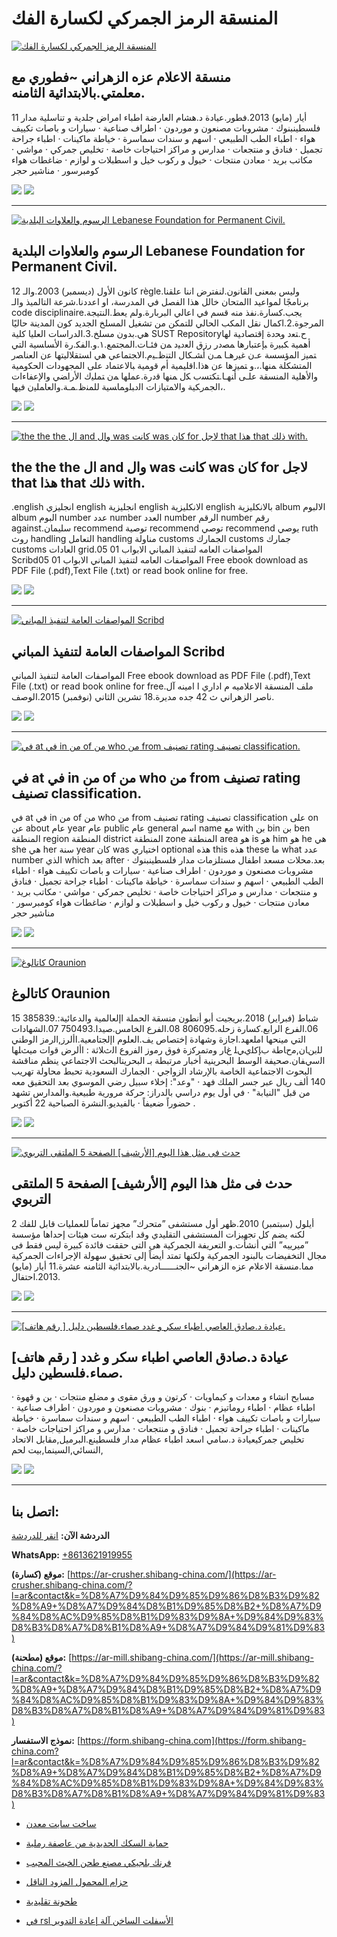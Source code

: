 # المنسقة الرمز الجمركي لكسارة الفك

<a href="https://swt.shibang-china.com/?l=ar&img&k=%D8%A7%D9%84%D9%85%D9%86%D8%B3%D9%82%D8%A9+%D8%A7%D9%84%D8%B1%D9%85%D8%B2+%D8%A7%D9%84%D8%AC%D9%85%D8%B1%D9%83%D9%8A+%D9%84%D9%83%D8%B3%D8%A7%D8%B1%D8%A9+%D8%A7%D9%84%D9%81%D9%83" target="_blank">![المنسقة الرمز الجمركي لكسارة الفك](http://static.shibang-china.com/all-800x300/8.jpg)</a>

## منسقة الاعلام عزه الزهراني ~فطوري مع معلمتي.بالابتدائية الثامنه.
11 أيار (مايو) 2013.فطور.عيادة د.هشام العارضة اطباء امراض جلدية و تناسلية مدار فلسطينبنوك &middot; مشروبات مصنعون و موردون &middot; اطراف صناعية &middot; سيارات و باصات تكييف هواء &middot; اطباء الطب الطبيعي &middot; اسهم و سندات سماسرة &middot; خياطة ماكينات &middot; اطباء جراحة تجميل &middot; فنادق و منتجعات &middot; مدارس و مراكز احتياجات خاصة &middot; تخليص جمركي &middot; مواشي &middot; مكاتب بريد &middot; معادن منتجات &middot; خيول و ركوب خيل و اسطبلات و لوازم &middot; ضاغطات هواء كومبرسور &middot; مناشير حجر


<a href="https://whatsapp.shibangsoft.com/WhatsApp.php" target="_blank" title="WhatsApp">![](http://static.shibang-china.com/icon/whatsapp.png)</a> <a href="https://swt.shibang-china.com/?l=ar&icon&k=%D8%A7%D9%84%D9%85%D9%86%D8%B3%D9%82%D8%A9+%D8%A7%D9%84%D8%B1%D9%85%D8%B2+%D8%A7%D9%84%D8%AC%D9%85%D8%B1%D9%83%D9%8A+%D9%84%D9%83%D8%B3%D8%A7%D8%B1%D8%A9+%D8%A7%D9%84%D9%81%D9%83" target="_blank">![](http://static.shibang-china.com/icon/chat-ar.png)</a>

---

<a href="https://swt.shibang-china.com/?l=ar&img&k=%D8%A7%D9%84%D9%85%D9%86%D8%B3%D9%82%D8%A9+%D8%A7%D9%84%D8%B1%D9%85%D8%B2+%D8%A7%D9%84%D8%AC%D9%85%D8%B1%D9%83%D9%8A+%D9%84%D9%83%D8%B3%D8%A7%D8%B1%D8%A9+%D8%A7%D9%84%D9%81%D9%83" target="_blank">![الرسوم والعلاوات البلدية Lebanese Foundation for Permanent Civil.](http://static.shibang-china.com/all-800x300/160.jpg)</a>

## الرسوم والعلاوات البلدية Lebanese Foundation for Permanent Civil.
12 كانون الأول (ديسمبر) 2003.والـ règle.وليس بمعنى القانون.لنفترض اننا علقنا برنامجًا لمواعيد االمتحان خالل هذا الفصل في المدرسة، او اعددنا.شرعة التالميذ والـ code disciplinaire.يجب.كسارة.نفذ منه قسم في اعالي البربارة.ولم يعط.النتيجة المرجوة.2.اكمال نقل المكب الحالي للتمكن من تشغيل المسلخ الجديد كون المدينة حاليًا هي.بدون مسلخ.3.ﺍﻟﺪﺭﺍﺳﺎﺕ ﺍﻟﻌﻠﻴﺎ ﻛﻠﻴﺔ SUST Repositoryﺡ.ﺘﻌﺩ ﻭﺤﺩﺓ ﺇﻗﺘﺼﺎﺩﻴﺔ ﻟﻬﺎ ﺃﻫﻤﻴﺔ ﻜﺒﻴﺭﺓ ﺒﺈﻋﺘﺒﺎﺭﻫﺎ ﻤﺼﺩﺭ ﺭﺯﻕ ﺍﻟﻌﺩﻴﺩ ﻤﻥ ﻓﺌـﺎﺕ.ﺍﻟﻤﺠﺘﻤﻊ.١.ﻭ.ﺍﻟﻔﻜ.ﺭﺓ ﺍﻷﺴﺎﺴﻴﺔ ﺍﻟﺘﻲ ﺘﻤﻴﺯ ﺍﻟﻤﺅﺴﺴﺔ ﻋـﻥ ﻏﻴﺭﻫـﺎ ﻤـﻥ ﺃﺸـﻜﺎل ﺍﻟﺘﻨﻅـﻴﻡ.ﺍﻻﺠﺘﻤﺎﻋﻲ ﻫﻲ ﺍﺴﺘﻘﻼﻟﻴﺘﻬﺎ ﻋﻥ ﺍﻟﻌﻨﺎﺼﺭ ﺍﻟﻤﺘﺸﻜﻠﺔ ﻤﻨﻬﺎ.،.ﻭ ﺘﻤﻴﺯﻫﺎ ﻋﻥ ﻫﺫﺍ.ﺍﻗﻠﻴﻤﻴﺔ ﺃﻡ ﻗﻭﻤﻴﺔ ﺒﺎﻻﻋﺘﻤﺎﺩ ﻋﻠﻰ ﺍﻟﻤﺠﻬﻭﺩﺍﺕ ﺍﻟﺤﻜﻭﻤﻴﺔ ﻭﺍﻷﻫﻠﻴﺔ ﺍﻟﻤﻨﺴﻘﺔ ﻋﻠـﻰ ﺃﻨﻬـﺎ.ﺘﻜﺘﺴﺏ ﻜل ﻤﻨﻬﺎ ﻗﺩﺭﺓ.ﻋﻤﻠﻬﺎ ﻤﻥ ﺘﻤﻠﻴﻙ ﺍﻷﺭﺍﻀﻲ ﻭﺍﻹﻋﻔﺎﺀﺍﺕ ﺍﻟﺠﻤﺭﻜﻴﺔ ﻭﺍﻻﻤﺘﻴﺎﺯﺍﺕ ﺍﻟﺩﺒﻠﻭﻤﺎﺴﻴﺔ ﻟﻠﻤﻨﻅ.ﻤـﺔ.ﻭﺍﻟﻌﺎﻤﻠﻴﻥ ﻓﻴﻬﺎ،.


<a href="https://whatsapp.shibangsoft.com/WhatsApp.php" target="_blank" title="WhatsApp">![](http://static.shibang-china.com/icon/whatsapp.png)</a> <a href="https://swt.shibang-china.com/?l=ar&icon&k=%D8%A7%D9%84%D9%85%D9%86%D8%B3%D9%82%D8%A9+%D8%A7%D9%84%D8%B1%D9%85%D8%B2+%D8%A7%D9%84%D8%AC%D9%85%D8%B1%D9%83%D9%8A+%D9%84%D9%83%D8%B3%D8%A7%D8%B1%D8%A9+%D8%A7%D9%84%D9%81%D9%83" target="_blank">![](http://static.shibang-china.com/icon/chat-ar.png)</a>

---

<a href="https://swt.shibang-china.com/?l=ar&img&k=%D8%A7%D9%84%D9%85%D9%86%D8%B3%D9%82%D8%A9+%D8%A7%D9%84%D8%B1%D9%85%D8%B2+%D8%A7%D9%84%D8%AC%D9%85%D8%B1%D9%83%D9%8A+%D9%84%D9%83%D8%B3%D8%A7%D8%B1%D8%A9+%D8%A7%D9%84%D9%81%D9%83" target="_blank">![the the the ال and وال was كانت was كان for لاجل that هذا that ذلك with.](http://static.shibang-china.com/all-800x300/750.jpg)</a>

## the the the ال and وال was كانت was كان for لاجل that هذا that ذلك with.
.english انجليزي english انجليزية english الانكليزية english بالانكليزية album الالبوم album البوم number عدد number العدد number الرقم number رقم against.سليمان recommend توصية recommend توصي recommend يوصي ruth روث handling التعامل handling مناولة customs الجمارك customs جمارك customs العادات grid.المواصفات العامه لتنفيذ المباني الابواب 01 05 Scribdالمواصفات العامه لتنفيذ المباني الابواب 01 05 Free ebook download as PDF File (.pdf),Text File (.txt) or read book online for free.


<a href="https://whatsapp.shibangsoft.com/WhatsApp.php" target="_blank" title="WhatsApp">![](http://static.shibang-china.com/icon/whatsapp.png)</a> <a href="https://swt.shibang-china.com/?l=ar&icon&k=%D8%A7%D9%84%D9%85%D9%86%D8%B3%D9%82%D8%A9+%D8%A7%D9%84%D8%B1%D9%85%D8%B2+%D8%A7%D9%84%D8%AC%D9%85%D8%B1%D9%83%D9%8A+%D9%84%D9%83%D8%B3%D8%A7%D8%B1%D8%A9+%D8%A7%D9%84%D9%81%D9%83" target="_blank">![](http://static.shibang-china.com/icon/chat-ar.png)</a>

---

<a href="https://swt.shibang-china.com/?l=ar&img&k=%D8%A7%D9%84%D9%85%D9%86%D8%B3%D9%82%D8%A9+%D8%A7%D9%84%D8%B1%D9%85%D8%B2+%D8%A7%D9%84%D8%AC%D9%85%D8%B1%D9%83%D9%8A+%D9%84%D9%83%D8%B3%D8%A7%D8%B1%D8%A9+%D8%A7%D9%84%D9%81%D9%83" target="_blank">![المواصفات العامة لتنفيذ المباني Scribd](http://static.shibang-china.com/all-800x300/463.jpg)</a>

## المواصفات العامة لتنفيذ المباني Scribd
المواصفات العامة لتنفيذ المباني Free ebook download as PDF File (.pdf),Text File (.txt) or read book online for free.ملف المنسقة الاعلاميه م اداري ا امينه آل ناصر الزهراني ث 42 جده مديرة.18 تشرين الثاني (نوفمبر) 2015.الوصف.


<a href="https://whatsapp.shibangsoft.com/WhatsApp.php" target="_blank" title="WhatsApp">![](http://static.shibang-china.com/icon/whatsapp.png)</a> <a href="https://swt.shibang-china.com/?l=ar&icon&k=%D8%A7%D9%84%D9%85%D9%86%D8%B3%D9%82%D8%A9+%D8%A7%D9%84%D8%B1%D9%85%D8%B2+%D8%A7%D9%84%D8%AC%D9%85%D8%B1%D9%83%D9%8A+%D9%84%D9%83%D8%B3%D8%A7%D8%B1%D8%A9+%D8%A7%D9%84%D9%81%D9%83" target="_blank">![](http://static.shibang-china.com/icon/chat-ar.png)</a>

---

<a href="https://swt.shibang-china.com/?l=ar&img&k=%D8%A7%D9%84%D9%85%D9%86%D8%B3%D9%82%D8%A9+%D8%A7%D9%84%D8%B1%D9%85%D8%B2+%D8%A7%D9%84%D8%AC%D9%85%D8%B1%D9%83%D9%8A+%D9%84%D9%83%D8%B3%D8%A7%D8%B1%D8%A9+%D8%A7%D9%84%D9%81%D9%83" target="_blank">![في at في in من of من who من from تصنيف rating تصنيف classification.](http://static.shibang-china.com/all-800x300/1256.jpg)</a>

## في at في in من of من who من from تصنيف rating تصنيف classification.
في at في in من of من who من from تصنيف rating تصنيف classification على on عن about عام year عام public عام general اسم name مع with بن bin بن ben المنطقة region المنطقة district المنطقة zone المنطقة area هو is هو him هو he هي she هي her سنة year كان was اختياري optional هذه this هذه these ما what عدد number الذي which بعد after بعد.محلات مسعد اطفال مستلزمات مدار فلسطينبنوك &middot; مشروبات مصنعون و موردون &middot; اطراف صناعية &middot; سيارات و باصات تكييف هواء &middot; اطباء الطب الطبيعي &middot; اسهم و سندات سماسرة &middot; خياطة ماكينات &middot; اطباء جراحة تجميل &middot; فنادق و منتجعات &middot; مدارس و مراكز احتياجات خاصة &middot; تخليص جمركي &middot; مواشي &middot; مكاتب بريد &middot; معادن منتجات &middot; خيول و ركوب خيل و اسطبلات و لوازم &middot; ضاغطات هواء كومبرسور &middot; مناشير حجر


<a href="https://whatsapp.shibangsoft.com/WhatsApp.php" target="_blank" title="WhatsApp">![](http://static.shibang-china.com/icon/whatsapp.png)</a> <a href="https://swt.shibang-china.com/?l=ar&icon&k=%D8%A7%D9%84%D9%85%D9%86%D8%B3%D9%82%D8%A9+%D8%A7%D9%84%D8%B1%D9%85%D8%B2+%D8%A7%D9%84%D8%AC%D9%85%D8%B1%D9%83%D9%8A+%D9%84%D9%83%D8%B3%D8%A7%D8%B1%D8%A9+%D8%A7%D9%84%D9%81%D9%83" target="_blank">![](http://static.shibang-china.com/icon/chat-ar.png)</a>

---

<a href="https://swt.shibang-china.com/?l=ar&img&k=%D8%A7%D9%84%D9%85%D9%86%D8%B3%D9%82%D8%A9+%D8%A7%D9%84%D8%B1%D9%85%D8%B2+%D8%A7%D9%84%D8%AC%D9%85%D8%B1%D9%83%D9%8A+%D9%84%D9%83%D8%B3%D8%A7%D8%B1%D8%A9+%D8%A7%D9%84%D9%81%D9%83" target="_blank">![كاتالوغ Oraunion](http://static.shibang-china.com/all-800x300/1024.jpg)</a>

## كاتالوغ Oraunion
15 شباط (فبراير) 2018.بريجيت أبو أنطون منسقة الحملة اإلعالمية والدعائية:.385839 06.الفرع الرابع.كسارة زحله.806095 08.الفرع الخامس.صيدا.750493 07.الشهادات التي مينحها املعهد.اجازة وشهادة إختصاص يف.العلوم اإلجتامعية.األرز,اﻟرﻣز اﻟوطني ﻟﻠبنﺎن,ﻣحﺎطة بﺈﻛﻠيﻲﻠ غﺎر وﻣتمرﻛزة فوق رﻣوز اﻟﻔروع اﻟثﻼثة : األرض ﻗوات ميثﻠﻬﺎ اﻟسيﻔﺎن.صحيفة الوسط البحرينية أخبار مرتبطة بـ البحرينالبحث الاجتماعي ينظم مناقشة البحوث الاجتماعية الخاصة بالإرشاد الزواجي &middot; الجمارك السعودية تحبط محاولة تهريب 140 ألف ريال عبر جسر الملك فهد &middot; &quot;وعد&quot;: إخلاء سبيل رضي الموسوي بعد التحقيق معه من قبل &quot;النيابة&quot; &middot; في أول يوم دراسي بالدراز: حركة مرورية طبيعية.والمدارس تشهد حضوراً ضعيفاً &middot; بالفيديو.النشرة الصباحية 22 أكتوبر .


<a href="https://whatsapp.shibangsoft.com/WhatsApp.php" target="_blank" title="WhatsApp">![](http://static.shibang-china.com/icon/whatsapp.png)</a> <a href="https://swt.shibang-china.com/?l=ar&icon&k=%D8%A7%D9%84%D9%85%D9%86%D8%B3%D9%82%D8%A9+%D8%A7%D9%84%D8%B1%D9%85%D8%B2+%D8%A7%D9%84%D8%AC%D9%85%D8%B1%D9%83%D9%8A+%D9%84%D9%83%D8%B3%D8%A7%D8%B1%D8%A9+%D8%A7%D9%84%D9%81%D9%83" target="_blank">![](http://static.shibang-china.com/icon/chat-ar.png)</a>

---

<a href="https://swt.shibang-china.com/?l=ar&img&k=%D8%A7%D9%84%D9%85%D9%86%D8%B3%D9%82%D8%A9+%D8%A7%D9%84%D8%B1%D9%85%D8%B2+%D8%A7%D9%84%D8%AC%D9%85%D8%B1%D9%83%D9%8A+%D9%84%D9%83%D8%B3%D8%A7%D8%B1%D8%A9+%D8%A7%D9%84%D9%81%D9%83" target="_blank">![حدث فى مثل هذا اليوم [الأرشيف] الصفحة 5 الملتقى التربوي](http://static.shibang-china.com/all-800x300/292.jpg)</a>

## حدث فى مثل هذا اليوم [الأرشيف] الصفحة 5 الملتقى التربوي
2 أيلول (سبتمبر) 2010.ظهر أول مستشفى ”متحرك” مجهز تماماً للعمليات قابل للفك لكنه يضم كل تجهيزات المستشفى التقليدي وقد ابتكرته ست هيئات إحداها مؤسسة ”ميرييه” التي أنشأت.و التعريفة الجمركية هى التى حققت فائدة كبيرة ليس فقط فى مجال التخفيضات بالبنود الجمركية ولكنها تمتد أيضاً إلى تحقيق سهولة الإجراءات الجمركية مما.منسقة الاعلام عزه الزهراني ~الجنــــــادرية.بالابتدائية الثامنه عشرة.11 أيار (مايو) 2013.احتفال.


<a href="https://whatsapp.shibangsoft.com/WhatsApp.php" target="_blank" title="WhatsApp">![](http://static.shibang-china.com/icon/whatsapp.png)</a> <a href="https://swt.shibang-china.com/?l=ar&icon&k=%D8%A7%D9%84%D9%85%D9%86%D8%B3%D9%82%D8%A9+%D8%A7%D9%84%D8%B1%D9%85%D8%B2+%D8%A7%D9%84%D8%AC%D9%85%D8%B1%D9%83%D9%8A+%D9%84%D9%83%D8%B3%D8%A7%D8%B1%D8%A9+%D8%A7%D9%84%D9%81%D9%83" target="_blank">![](http://static.shibang-china.com/icon/chat-ar.png)</a>

---

<a href="https://swt.shibang-china.com/?l=ar&img&k=%D8%A7%D9%84%D9%85%D9%86%D8%B3%D9%82%D8%A9+%D8%A7%D9%84%D8%B1%D9%85%D8%B2+%D8%A7%D9%84%D8%AC%D9%85%D8%B1%D9%83%D9%8A+%D9%84%D9%83%D8%B3%D8%A7%D8%B1%D8%A9+%D8%A7%D9%84%D9%81%D9%83" target="_blank">![[رقم هاتف ] عيادة د.صادق العاصي اطباء سكر و غدد صماء.فلسطين دليل.](http://static.shibang-china.com/all-800x300/1240.jpg)</a>

## [رقم هاتف ] عيادة د.صادق العاصي اطباء سكر و غدد صماء.فلسطين دليل.
مسابح انشاء و معدات و كيماويات &middot; كرتون و ورق مقوى و مضلع منتجات &middot; بن و قهوة &middot; اطباء عظام &middot; اطباء روماتيزم &middot; بنوك &middot; مشروبات مصنعون و موردون &middot; اطراف صناعية &middot; سيارات و باصات تكييف هواء &middot; اطباء الطب الطبيعي &middot; اسهم و سندات سماسرة &middot; خياطة ماكينات &middot; اطباء جراحة تجميل &middot; فنادق و منتجعات &middot; مدارس و مراكز احتياجات خاصة &middot; تخليص جمركيعيادة د.سامي اسعد اطباء عظام مدار فلسطينع.البرميل,مقابل الاتحاد النسائي,السينما,بيت لحم,


<a href="https://whatsapp.shibangsoft.com/WhatsApp.php" target="_blank" title="WhatsApp">![](http://static.shibang-china.com/icon/whatsapp.png)</a> <a href="https://swt.shibang-china.com/?l=ar&icon&k=%D8%A7%D9%84%D9%85%D9%86%D8%B3%D9%82%D8%A9+%D8%A7%D9%84%D8%B1%D9%85%D8%B2+%D8%A7%D9%84%D8%AC%D9%85%D8%B1%D9%83%D9%8A+%D9%84%D9%83%D8%B3%D8%A7%D8%B1%D8%A9+%D8%A7%D9%84%D9%81%D9%83" target="_blank">![](http://static.shibang-china.com/icon/chat-ar.png)</a>

---
## اتصل بنا:

**الدردشة الآن:** [انقر للدردشة](https://swt.shibang-china.com?l=ar&contact&k=%D8%A7%D9%84%D9%85%D9%86%D8%B3%D9%82%D8%A9+%D8%A7%D9%84%D8%B1%D9%85%D8%B2+%D8%A7%D9%84%D8%AC%D9%85%D8%B1%D9%83%D9%8A+%D9%84%D9%83%D8%B3%D8%A7%D8%B1%D8%A9+%D8%A7%D9%84%D9%81%D9%83)

**WhatsApp:**  [+8613621919955](https://whatsapp.shibangsoft.com/WhatsApp.php)

**موقع (كسارة):** [https://ar-crusher.shibang-china.com/](https://ar-crusher.shibang-china.com/?l=ar&contact&k=%D8%A7%D9%84%D9%85%D9%86%D8%B3%D9%82%D8%A9+%D8%A7%D9%84%D8%B1%D9%85%D8%B2+%D8%A7%D9%84%D8%AC%D9%85%D8%B1%D9%83%D9%8A+%D9%84%D9%83%D8%B3%D8%A7%D8%B1%D8%A9+%D8%A7%D9%84%D9%81%D9%83)

**موقع (مطحنة):** [https://ar-mill.shibang-china.com/](https://ar-mill.shibang-china.com/?l=ar&contact&k=%D8%A7%D9%84%D9%85%D9%86%D8%B3%D9%82%D8%A9+%D8%A7%D9%84%D8%B1%D9%85%D8%B2+%D8%A7%D9%84%D8%AC%D9%85%D8%B1%D9%83%D9%8A+%D9%84%D9%83%D8%B3%D8%A7%D8%B1%D8%A9+%D8%A7%D9%84%D9%81%D9%83)

**نموذج الاستفسار:** [https://form.shibang-china.com](https://form.shibang-china.com?l=ar&contact&k=%D8%A7%D9%84%D9%85%D9%86%D8%B3%D9%82%D8%A9+%D8%A7%D9%84%D8%B1%D9%85%D8%B2+%D8%A7%D9%84%D8%AC%D9%85%D8%B1%D9%83%D9%8A+%D9%84%D9%83%D8%B3%D8%A7%D8%B1%D8%A9+%D8%A7%D9%84%D9%81%D9%83)

* [ساخت سایت معدن](../22/%D8%B3%D8%A7%D8%AE%D8%AA%20%D8%B3%D8%A7%DB%8C%D8%AA%20%D9%85%D8%B9%D8%AF%D9%86.md)

* [حماية السكك الحديدية من عاصفة رملية](../23/%D8%AD%D9%85%D8%A7%D9%8A%D8%A9%20%D8%A7%D9%84%D8%B3%D9%83%D9%83%20%D8%A7%D9%84%D8%AD%D8%AF%D9%8A%D8%AF%D9%8A%D8%A9%20%D9%85%D9%86%20%D8%B9%D8%A7%D8%B5%D9%81%D8%A9%20%D8%B1%D9%85%D9%84%D9%8A%D8%A9.md)

* [فرنك بلجيكي مصنع طحن الخبث المحبب](../23/%D9%81%D8%B1%D9%86%D9%83%20%D8%A8%D9%84%D8%AC%D9%8A%D9%83%D9%8A%20%D9%85%D8%B5%D9%86%D8%B9%20%D8%B7%D8%AD%D9%86%20%D8%A7%D9%84%D8%AE%D8%A8%D8%AB%20%D8%A7%D9%84%D9%85%D8%AD%D8%A8%D8%A8.md)

* [حزام المحمول المزود الناقل](../24/%D8%AD%D8%B2%D8%A7%D9%85%20%D8%A7%D9%84%D9%85%D8%AD%D9%85%D9%88%D9%84%20%D8%A7%D9%84%D9%85%D8%B2%D9%88%D8%AF%20%D8%A7%D9%84%D9%86%D8%A7%D9%82%D9%84.md)

* [طحونة تقليدية](../21/%D8%B7%D8%AD%D9%88%D9%86%D8%A9%20%D8%AA%D9%82%D9%84%D9%8A%D8%AF%D9%8A%D8%A9.md)

* [في rsl الأسفلت الساخن آلة إعادة التدوير](../25/%D9%81%D9%8A%20rsl%20%D8%A7%D9%84%D8%A3%D8%B3%D9%81%D9%84%D8%AA%20%D8%A7%D9%84%D8%B3%D8%A7%D8%AE%D9%86%20%D8%A2%D9%84%D8%A9%20%D8%A5%D8%B9%D8%A7%D8%AF%D8%A9%20%D8%A7%D9%84%D8%AA%D8%AF%D9%88%D9%8A%D8%B1.md)